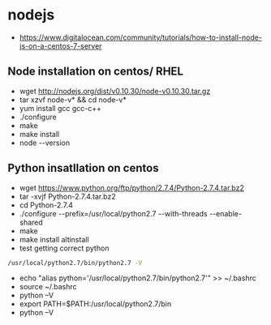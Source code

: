 # nodejs
* https://www.digitalocean.com/community/tutorials/how-to-install-node-js-on-a-centos-7-server
## Node installation on centos/ RHEL
* wget http://nodejs.org/dist/v0.10.30/node-v0.10.30.tar.gz
*	tar xzvf node-v* && cd node-v*
*	yum install gcc gcc-c++
*	./configure
*	make
*	make install
*	node --version

## Python insatllation on centos
* wget https://www.python.org/ftp/python/2.7.4/Python-2.7.4.tar.bz2
* tar -xvjf Python-2.7.4.tar.bz2
* cd Python-2.7.4
* ./configure --prefix=/usr/local/python2.7 --with-threads --enable-shared
* make
* make install altinstall
* test getting correct python
```sh
/usr/local/python2.7/bin/python2.7 -V
```
* echo "alias python='/usr/local/python2.7/bin/python2.7'" >> ~/.bashrc
* source ~/.bashrc
* python –V
* export PATH=$PATH:/usr/local/python2.7/bin
* python –V

